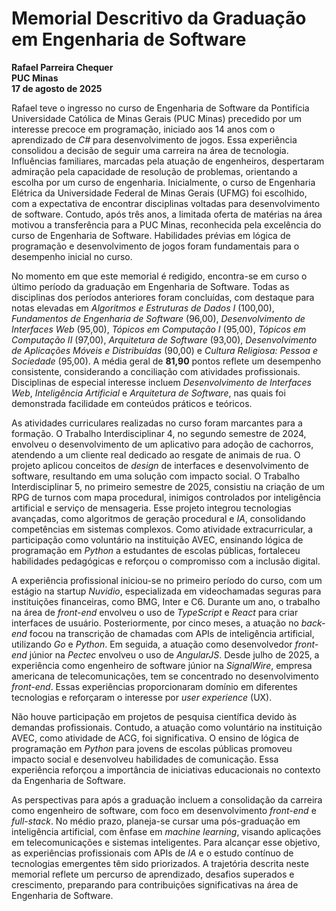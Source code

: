 # Memorial Descritivo da Graduação em Engenharia de Software  
**Rafael Parreira Chequer**  
**PUC Minas**  
**17 de agosto de 2025**

Rafael teve o ingresso no curso de Engenharia de Software da Pontifícia Universidade Católica de Minas Gerais (PUC Minas) precedido por um interesse precoce em programação, iniciado aos 14 anos com o aprendizado de *C#* para desenvolvimento de jogos. Essa experiência consolidou a decisão de seguir uma carreira na área de tecnologia. Influências familiares, marcadas pela atuação de engenheiros, despertaram admiração pela capacidade de resolução de problemas, orientando a escolha por um curso de engenharia. Inicialmente, o curso de Engenharia Elétrica da Universidade Federal de Minas Gerais (UFMG) foi escolhido, com a expectativa de encontrar disciplinas voltadas para desenvolvimento de software. Contudo, após três anos, a limitada oferta de matérias na área motivou a transferência para a PUC Minas, reconhecida pela excelência do curso de Engenharia de Software. Habilidades prévias em lógica de programação e desenvolvimento de jogos foram fundamentais para o desempenho inicial no curso.

No momento em que este memorial é redigido, encontra-se em curso o último período da graduação em Engenharia de Software. Todas as disciplinas dos períodos anteriores foram concluídas, com destaque para notas elevadas em *Algoritmos e Estruturas de Dados I* (100,00), *Fundamentos de Engenharia de Software* (96,00), *Desenvolvimento de Interfaces Web* (95,00), *Tópicos em Computação I* (95,00), *Tópicos em Computação II* (97,00), *Arquitetura de Software* (93,00), *Desenvolvimento de Aplicações Móveis e Distribuídas* (90,00) e *Cultura Religiosa: Pessoa e Sociedade* (95,00). A média geral de **81,90** pontos reflete um desempenho consistente, considerando a conciliação com atividades profissionais. Disciplinas de especial interesse incluem *Desenvolvimento de Interfaces Web*, *Inteligência Artificial* e *Arquitetura de Software*, nas quais foi demonstrada facilidade em conteúdos práticos e teóricos.

As atividades curriculares realizadas no curso foram marcantes para a formação. O Trabalho Interdisciplinar 4, no segundo semestre de 2024, envolveu o desenvolvimento de um aplicativo para adoção de cachorros, atendendo a um cliente real dedicado ao resgate de animais de rua. O projeto aplicou conceitos de *design* de interfaces e desenvolvimento de software, resultando em uma solução com impacto social. O Trabalho Interdisciplinar 5, no primeiro semestre de 2025, consistiu na criação de um RPG de turnos com mapa procedural, inimigos controlados por inteligência artificial e serviço de mensageria. Esse projeto integrou tecnologias avançadas, como algoritmos de geração procedural e *IA*, consolidando competências em sistemas complexos. Como atividade extracurricular, a participação como voluntário na instituição AVEC, ensinando lógica de programação em *Python* a estudantes de escolas públicas, fortaleceu habilidades pedagógicas e reforçou o compromisso com a inclusão digital.

A experiência profissional iniciou-se no primeiro período do curso, com um estágio na startup *Nuvidio*, especializada em videochamadas seguras para instituições financeiras, como BMG, Inter e C6. Durante um ano, o trabalho na área de *front-end* envolveu o uso de *TypeScript* e *React* para criar interfaces de usuário. Posteriormente, por cinco meses, a atuação no *back-end* focou na transcrição de chamadas com APIs de inteligência artificial, utilizando *Go* e *Python*. Em seguida, a atuação como desenvolvedor *front-end* júnior na *Pectec* envolveu o uso de *AngularJS*. Desde julho de 2025, a experiência como engenheiro de software júnior na *SignalWire*, empresa americana de telecomunicações, tem se concentrado no desenvolvimento *front-end*. Essas experiências proporcionaram domínio em diferentes tecnologias e reforçaram o interesse por *user experience* (UX).

Não houve participação em projetos de pesquisa científica devido às demandas profissionais. Contudo, a atuação como voluntário na instituição AVEC, como atividade de ACG, foi significativa. O ensino de lógica de programação em *Python* para jovens de escolas públicas promoveu impacto social e desenvolveu habilidades de comunicação. Essa experiência reforçou a importância de iniciativas educacionais no contexto da Engenharia de Software.

As perspectivas para após a graduação incluem a consolidação da carreira como engenheiro de software, com foco em desenvolvimento *front-end* e *full-stack*. No médio prazo, planeja-se cursar uma pós-graduação em inteligência artificial, com ênfase em *machine learning*, visando aplicações em telecomunicações e sistemas inteligentes. Para alcançar esse objetivo, as experiências profissionais com APIs de *IA* e o estudo contínuo de tecnologias emergentes têm sido priorizados. A trajetória descrita neste memorial reflete um percurso de aprendizado, desafios superados e crescimento, preparando para contribuições significativas na área de Engenharia de Software.

